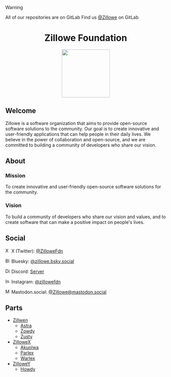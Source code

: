 >[!WARNING]
> All of our repositories are on GitLab
> Find us [@Zillowe](https://gitlab.com/Zillowe) on GitLab

<div align="center">
<h1>Zillowe Foundation</h1>
<img width="150px" src="https://gitlab.com/Zillowe/gitlab-profile/-/raw/main/assets/img/profile.png"/>
<br/>
</div>

## Welcome

Zillowe is a software organization that aims to provide open-source software solutions to the community. Our goal is to create innovative and user-friendly applications that can help people in their daily lives. We believe in the power of collaboration and open-source, and we are committed to building a community of developers who share our vision.

## About

### Mission

To create innovative and user-friendly open-source software solutions for the community.

### Vision

To build a community of developers who share our vision and values, and to create software that can make a positive impact on people's lives.

## Social

<img alt="X logo" width="15" src="https://gitlab.com/Zillowe/gitlab-profile/-/raw/main/assets/img/social/x.svg"/> X (Twitter): [@ZilloweFdn](https://x.com/ZilloweFdn)

<img alt="Bluesky logo" width="15" src="https://gitlab.com/Zillowe/gitlab-profile/-/raw/main/assets/img/social/bluesky.svg"/> Bluesky: [@zillowe.bsky.social](https://bsky.app/profile/zillowe.bsky.social)

<img alt="Discord logo" width="15" src="https://gitlab.com/Zillowe/gitlab-profile/-/raw/main/assets/img/social/discord.svg"/> Discord: [Server](https://discord.gg/P4R7yaA3hf)

<img alt="Instagram logo" width="15" src="https://gitlab.com/Zillowe/gitlab-profile/-/raw/main/assets/img/social/instagram.svg"/> Instagram: [@zillowefdn](https://instagram.com/zillowefdn)

<img alt="Mastodon logo" width="15" src="https://gitlab.com/Zillowe/gitlab-profile/-/raw/main/assets/img/social/mastodon.svg"/> Mastodon.social: [@Zillowe@mastodon.social](https://mastodon.social/@Zillowe)

## Parts

- [Zillwen](https://gitlab.com/Zillowe/Zillwen)
  - [Astra](https://gitlab.com/Zillowe/Zillwen/Astra)
  - [Zowdy](https://gitlab.com/Zillowe/Zillwen/Zowdy)
  - [Zusty](https://gitlab.com/Zillowe/Zillwen/Zusty)
- [ZilloweX](https://gitlab.com/Zillowe/ZilloweX)
  - [Akuolwa](https://gitlab.com/Zillowe/ZilloweX/Akuolwa)
  - [Parlex](https://gitlab.com/Zillowe/ZilloweX/Parlex)
  - [Warlex](https://gitlab.com/Zillowe/ZilloweX/Warlex)
- [ZilloweY](https://gitlab.com/Zillowe/ZilloweY)
  - [Howdy](https://gitlab.com/Zillowe/ZilloweY/Howdy)
